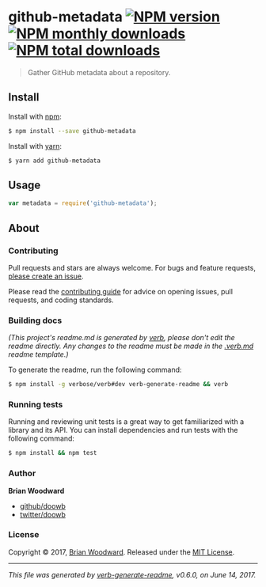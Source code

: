 # github-metadata [![NPM version](https://img.shields.io/npm/v/github-metadata.svg?style=flat)](https://www.npmjs.com/package/github-metadata) [![NPM monthly downloads](https://img.shields.io/npm/dm/github-metadata.svg?style=flat)](https://npmjs.org/package/github-metadata)  [![NPM total downloads](https://img.shields.io/npm/dt/github-metadata.svg?style=flat)](https://npmjs.org/package/github-metadata)

> Gather GitHub metadata about a repository.

## Install

Install with [npm](https://www.npmjs.com/):

```sh
$ npm install --save github-metadata
```

Install with [yarn](https://yarnpkg.com):

```sh
$ yarn add github-metadata
```

## Usage

```js
var metadata = require('github-metadata');
```

## About

### Contributing

Pull requests and stars are always welcome. For bugs and feature requests, [please create an issue](../../issues/new).

Please read the [contributing guide](.github/contributing.md) for advice on opening issues, pull requests, and coding standards.

### Building docs

_(This project's readme.md is generated by [verb](https://github.com/verbose/verb-generate-readme), please don't edit the readme directly. Any changes to the readme must be made in the [.verb.md](.verb.md) readme template.)_

To generate the readme, run the following command:

```sh
$ npm install -g verbose/verb#dev verb-generate-readme && verb
```

### Running tests

Running and reviewing unit tests is a great way to get familiarized with a library and its API. You can install dependencies and run tests with the following command:

```sh
$ npm install && npm test
```

### Author

**Brian Woodward**

* [github/doowb](https://github.com/doowb)
* [twitter/doowb](https://twitter.com/doowb)

### License

Copyright © 2017, [Brian Woodward](https://doowb.com).
Released under the [MIT License](LICENSE).

***

_This file was generated by [verb-generate-readme](https://github.com/verbose/verb-generate-readme), v0.6.0, on June 14, 2017._